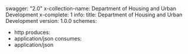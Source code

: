 swagger: "2.0"
x-collection-name: Department of Housing and Urban Development
x-complete: 1
info:
  title: Department of Housing and Urban Development
  version: 1.0.0
schemes:
- http
produces:
- application/json
consumes:
- application/json